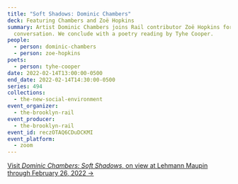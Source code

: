```yaml
---
title: "Soft Shadows: Dominic Chambers"
deck: Featuring Chambers and Zoë Hopkins
summary: Artist Dominic Chambers joins Rail contributor Zoë Hopkins for a
  conversation. We conclude with a poetry reading by Tyhe Cooper.
people:
  - person: dominic-chambers
  - person: zoe-hopkins
poets:
  - person: tyhe-cooper
date: 2022-02-14T13:00:00-0500
end_date: 2022-02-14T14:30:00-0500
series: 494
collections:
  - the-new-social-environment
event_organizer:
  - the-brooklyn-rail
event_producer:
  - the-brooklyn-rail
event_id: reczOTAQ6CDuDCKMI
event_platform:
  - zoom
---
```

[Visit *Dominic Chambers: Soft Shadows*, on view at Lehmann Maupin through February 26, 2022 →](https://www.lehmannmaupin.com/exhibitions/dominic-chambers/selected-works)